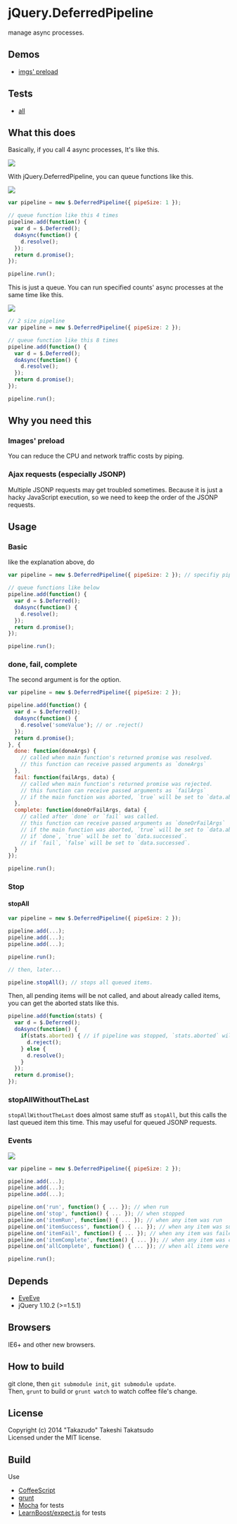 # jQuery.DeferredPipeline

manage async processes.

## Demos

* [imgs' preload](http://takazudo.github.io/jQuery.DeferredPipeline/demos/1/)

## Tests

* [all](http://takazudo.github.io/jQuery.DeferredPipeline/tests/mocha/common/)

## What this does

Basically, if you call 4 async processes, It's like this.

![](mocks/noPipe.png)

With jQuery.DeferredPipeline, you can queue functions like this.

![](mocks/pipeSize1.png)

```javascript
var pipeline = new $.DeferredPipeline({ pipeSize: 1 });

// queue function like this 4 times
pipeline.add(function() {
  var d = $.Deferred();
  doAsync(function() {
    d.resolve();
  });
  return d.promise();
});

pipeline.run();
```

This is just a queue. You can run specified counts' async processes at the same time like this.

![](mocks/pipeSize2.png)

```javascript
// 2 size pipeline
var pipeline = new $.DeferredPipeline({ pipeSize: 2 });

// queue function like this 8 times
pipeline.add(function() {
  var d = $.Deferred();
  doAsync(function() {
    d.resolve();
  });
  return d.promise();
});

pipeline.run();
```

## Why you need this

### Images' preload

You can reduce the CPU and network traffic costs by piping.

### Ajax requests (especially JSONP)

Multiple JSONP requests may get troubled sometimes. Because it is just a hacky JavaScript execution, so we need to keep the order of the JSONP requests.

## Usage

### Basic

like the explanation above, do

```javascript
var pipeline = new $.DeferredPipeline({ pipeSize: 2 }); // specifiy pipeSize as option

// queue functions like below
pipeline.add(function() {
  var d = $.Deferred();
  doAsync(function() {
    d.resolve();
  });
  return d.promise();
});

pipeline.run();
```

### done, fail, complete

The second argument is for the option.

```javascript
var pipeline = new $.DeferredPipeline({ pipeSize: 2 });

pipeline.add(function() {
  var d = $.Deferred();
  doAsync(function() {
    d.resolve('someValue'); // or .reject()
  });
  return d.promise();
}, {
  done: function(doneArgs) {
    // called when main function's returned promise was resolved.
    // this function can receive passed arguments as `doneArgs`
  },
  fail: function(failArgs, data) {
    // called when main function's returned promise was rejected.
    // this function can receive passed arguments as `failArgs`
    // if the main function was aborted, `true` will be set to `data.aborted`.
  },
  complete: function(doneOrFailArgs, data) {
    // called after `done` or `fail` was called.
    // this function can receive passed arguments as `doneOrFailArgs`
    // if the main function was aborted, `true` will be set to `data.aborted`.
    // if `done`, `true` will be set to `data.successed`.
    // if `fail`, `false` will be set to `data.successed`.
  }
});

pipeline.run();
```

### Stop

#### stopAll

```javascript
var pipeline = new $.DeferredPipeline({ pipeSize: 2 });

pipeline.add(...);
pipeline.add(...);
pipeline.add(...);

pipeline.run();

// then, later...

pipeline.stopAll(); // stops all queued items.
```

Then, all pending items will be not called, and about already called items, you can get the aborted stats like this.

```javascript
pipeline.add(function(stats) {
  var d = $.Deferred();
  doAsync(function() {
    if(stats.aborted) { // if pipeline was stopped, `stats.aborted` will be `true`
      d.reject();
    } else {
      d.resolve();
    }
  });
  return d.promise();
});
```

### stopAllWithoutTheLast

`stopAllWithoutTheLast` does almost same stuff as `stopAll`, but this calls the last queued item this time. This may useful for queued JSONP requests.

### Events

![](mocks/events.png)

```javascript
var pipeline = new $.DeferredPipeline({ pipeSize: 2 });

pipeline.add(...);
pipeline.add(...);
pipeline.add(...);

pipeline.on('run', function() { ... }); // when run
pipeline.on('stop', function() { ... }); // when stopped
pipeline.on('itemRun', function() { ... }); // when any item was run
pipeline.on('itemSuccess', function() { ... }); // when any item was successed
pipeline.on('itemFail', function() { ... }); // when any item was failed
pipeline.on('itemComplete', function() { ... }); // when any item was completed
pipeline.on('allComplete', function() { ... }); // when all items were completed or stopped

pipeline.run();
```

## Depends

* [EveEve](https://github.com/Takazudo/EveEve)
* jQuery 1.10.2 (>=1.5.1)

## Browsers

IE6+ and other new browsers.  

## How to build

git clone, then `git submodule init`, `git submodule update`.  
Then, `grunt` to build or `grunt watch` to watch coffee file's change.

## License

Copyright (c) 2014 "Takazudo" Takeshi Takatsudo  
Licensed under the MIT license.

## Build

Use

 * [CoffeeScript][coffeescript]
 * [grunt][grunt]
 * [Mocha](http://visionmedia.github.io/mocha/) for tests
 * [LearnBoost/expect.js](https://github.com/LearnBoost/expect.js/) for tests

[coffeescript]: http://coffeescript.org "CoffeeScript"
[grunt]: http://gruntjs.com "grunt"
